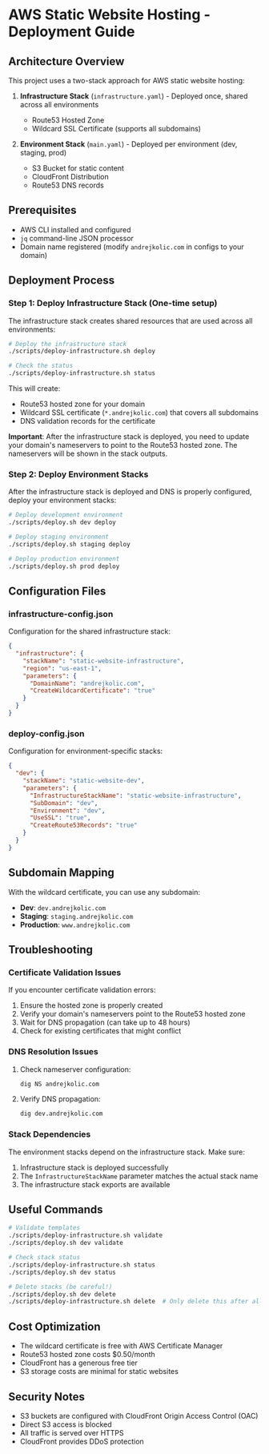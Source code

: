 # AWS Static Website Hosting - Deployment Guide

## Architecture Overview

This project uses a two-stack approach for AWS static website hosting:

1. **Infrastructure Stack** (`infrastructure.yaml`) - Deployed once, shared across all environments
   - Route53 Hosted Zone
   - Wildcard SSL Certificate (supports all subdomains)

2. **Environment Stack** (`main.yaml`) - Deployed per environment (dev, staging, prod)
   - S3 Bucket for static content
   - CloudFront Distribution
   - Route53 DNS records

## Prerequisites

- AWS CLI installed and configured
- `jq` command-line JSON processor
- Domain name registered (modify `andrejkolic.com` in configs to your domain)

## Deployment Process

### Step 1: Deploy Infrastructure Stack (One-time setup)

The infrastructure stack creates shared resources that are used across all environments:

```bash
# Deploy the infrastructure stack
./scripts/deploy-infrastructure.sh deploy

# Check the status
./scripts/deploy-infrastructure.sh status
```

This will create:
- Route53 hosted zone for your domain
- Wildcard SSL certificate (`*.andrejkolic.com`) that covers all subdomains
- DNS validation records for the certificate

**Important**: After the infrastructure stack is deployed, you need to update your domain's nameservers to point to the Route53 hosted zone. The nameservers will be shown in the stack outputs.

### Step 2: Deploy Environment Stacks

After the infrastructure stack is deployed and DNS is properly configured, deploy your environment stacks:

```bash
# Deploy development environment
./scripts/deploy.sh dev deploy

# Deploy staging environment
./scripts/deploy.sh staging deploy

# Deploy production environment
./scripts/deploy.sh prod deploy
```

## Configuration Files

### infrastructure-config.json
Configuration for the shared infrastructure stack:
```json
{
  "infrastructure": {
    "stackName": "static-website-infrastructure",
    "region": "us-east-1",
    "parameters": {
      "DomainName": "andrejkolic.com",
      "CreateWildcardCertificate": "true"
    }
  }
}
```

### deploy-config.json
Configuration for environment-specific stacks:
```json
{
  "dev": {
    "stackName": "static-website-dev",
    "parameters": {
      "InfrastructureStackName": "static-website-infrastructure",
      "SubDomain": "dev",
      "Environment": "dev",
      "UseSSL": "true",
      "CreateRoute53Records": "true"
    }
  }
}
```

## Subdomain Mapping

With the wildcard certificate, you can use any subdomain:

- **Dev**: `dev.andrejkolic.com`
- **Staging**: `staging.andrejkolic.com`
- **Production**: `www.andrejkolic.com`

## Troubleshooting

### Certificate Validation Issues

If you encounter certificate validation errors:

1. Ensure the hosted zone is properly created
2. Verify your domain's nameservers point to the Route53 hosted zone
3. Wait for DNS propagation (can take up to 48 hours)
4. Check for existing certificates that might conflict

### DNS Resolution Issues

1. Check nameserver configuration:
   ```bash
   dig NS andrejkolic.com
   ```

2. Verify DNS propagation:
   ```bash
   dig dev.andrejkolic.com
   ```

### Stack Dependencies

The environment stacks depend on the infrastructure stack. Make sure:
1. Infrastructure stack is deployed successfully
2. The `InfrastructureStackName` parameter matches the actual stack name
3. The infrastructure stack exports are available

## Useful Commands

```bash
# Validate templates
./scripts/deploy-infrastructure.sh validate
./scripts/deploy.sh dev validate

# Check stack status
./scripts/deploy-infrastructure.sh status
./scripts/deploy.sh dev status

# Delete stacks (be careful!)
./scripts/deploy.sh dev delete
./scripts/deploy-infrastructure.sh delete  # Only delete this after all env stacks are deleted
```

## Cost Optimization

- The wildcard certificate is free with AWS Certificate Manager
- Route53 hosted zone costs $0.50/month
- CloudFront has a generous free tier
- S3 storage costs are minimal for static websites

## Security Notes

- S3 buckets are configured with CloudFront Origin Access Control (OAC)
- Direct S3 access is blocked
- All traffic is served over HTTPS
- CloudFront provides DDoS protection
